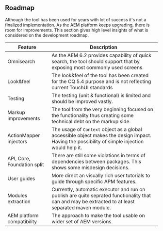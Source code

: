 ## Roadmap
Although the tool has been used for years with lot of success it's not a finalized implementation. As the AEM platform keeps upgrading, there is room for improvements. This section gives high level insights of what is considered on the development roadmap.

| Feature | Description |
| -------- | ------------ |
| Omnisearch | As the AEM 6.2 provides capability of quick search, the tool should support that by exposing most commonly used screens. |
| Look&feel | The look&feel of the tool has been created for the CQ 5.4 purpose and is not reflecting current TouchUI standards |
| Testing | The testing (unit & functional) is limited and should be improved vastly.|
| Markup improvements | The tool from the very beginning focused on the functionality thus creating some technical debt on the markup side. |
| ActionMapper injectors | The usage of `Context` object as a global accessible object makes the design impact. Having the possibility of simple injection would help it. |
| API, Core, Foundation split | There are still some violations in terms of dependencies between packages. This shows some misdesign decisions. |
| User guides | More direct an visually rich user tutorials to guide through specific APM features. |
| Modules extraction | Currently, automatic executor and run on publish are quite seprated functionality that can and may be extracted to at least separated maven module. |
| AEM platform compatibility | The approach to make the tool usable on wider set of AEM versions. |
